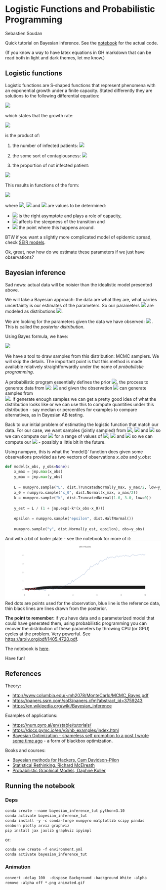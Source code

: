 # Logistic Functions and Probabilistic Programming

Sebastien Soudan

Quick tutorial on Bayesian inference. See the [notebook](bayesian_inference.ipynb) for the actual code.

(If you know a way to have latex equations in GH markdown that can be read both in light and dark themes, let me know.)

## Logistic functions

Logistic functions are S-shaped functions that represent phenomena with an exponential growth under a finite capacity.
Stated differently they are solutions to the following differential equation:

<img src="https://render.githubusercontent.com/render/math?math={\color{red}{\displaystyle {\frac {d}{dx}}f(x)=\frac{k}{L}f(x){\big (}L-f(x){\big )}}}#gh-dark-mode-only">

which states that the growth rate: 

<img src="https://render.githubusercontent.com/render/math?math={\color{red}{\displaystyle {\frac {d}{dx}}f(x)}}#gh-dark-mode-only">

is the product of:
1. the number of infected patients: <img src="https://render.githubusercontent.com/render/math?math={\color{red}{\displaystyle f(x)}}#gh-dark-mode-only">

2. the some sort of contagiousness: <img src="https://render.githubusercontent.com/render/math?math={\color{red}{k}}#gh-dark-mode-only">
3. the proportion of not infected patient: 

<img src="https://render.githubusercontent.com/render/math?math={\color{red}{\displaystyle \frac{L - f(x)}{L}}}#gh-dark-mode-only">

This results in functions of the form:

<img src="https://render.githubusercontent.com/render/math?math={\color{red}{\displaystyle f(x)={\frac {L}{1 %2B e^{-k(x-x_{0})}}},}}#gh-dark-mode-only">

where <img src="https://render.githubusercontent.com/render/math?math={\color{red}{L}}#gh-dark-mode-only">, <img src="https://render.githubusercontent.com/render/math?math={\color{red}{k}}#gh-dark-mode-only"> and <img src="https://render.githubusercontent.com/render/math?math={\color{red}{x0}}#gh-dark-mode-only"> are values to be determined:
- <img src="https://render.githubusercontent.com/render/math?math={\color{red}{L}}#gh-dark-mode-only"> is the right asymptote and plays a role of capacity,
- <img src="https://render.githubusercontent.com/render/math?math={\color{red}{k}}#gh-dark-mode-only"> affects the steepness of the transition and 
- <img src="https://render.githubusercontent.com/render/math?math={\color{red}{x0}}#gh-dark-mode-only"> the point where this happens around.

BTW if you want a slightly more complicated model of epidemic spread, 
check [SEIR models](https://en.wikipedia.org/wiki/Compartmental_models_in_epidemiology).

Ok, great, now how do we estimate these parameters if we just have observations?

## Bayesian inference

Sad news: actual data will be noisier than the idealistic model presented above. 

We will take a Bayesian approach: the data are what they are, what carries uncertainty is our estimates of the 
parameters. So our parameters <img src="https://render.githubusercontent.com/render/math?math={\color{red}{\theta = (L, k, x0)}}#gh-dark-mode-only"> are modeled as distributions <img src="https://render.githubusercontent.com/render/math?math={\color{red}{p(\theta)}}#gh-dark-mode-only">.

We are looking for the parameters given the data we have observed:
<img src="https://render.githubusercontent.com/render/math?math={\color{red}{p(\theta | data)}}#gh-dark-mode-only">
. This is called the *posterior distribution*.

Using Bayes formula, we have:

<img src="https://render.githubusercontent.com/render/math?math={\color{red}{p(\theta | data) = \frac{p(data | \theta)p(\theta)}{p(data)}}}#gh-dark-mode-only">

We have a tool to draw samples from this distribution: MCMC samplers. 
We will skip the details. The important point is that this method is made available
relatively straightforwardly under the name of *probabilistic programming*.

A probabilistic program essentially defines the prior <img src="https://render.githubusercontent.com/render/math?math={\color{red}{p(\theta)}}#gh-dark-mode-only">, 
the process to generate data from <img src="https://render.githubusercontent.com/render/math?math={\color{red}{\theta}}#gh-dark-mode-only">: 
<img src="https://render.githubusercontent.com/render/math?math={\color{red}{p(\mathrm{data} | \theta)}}#gh-dark-mode-only"> and given the observation <img src="https://render.githubusercontent.com/render/math?math={\color{red}{\mathrm{data}}}#gh-dark-mode-only"> can generate samples from  
<img src="https://render.githubusercontent.com/render/math?math={\color{red}{p(\theta|\mathrm{data})}}#gh-dark-mode-only">. If generate enough samples we can get a pretty good idea of what the distribution looks like
or we can use this to compute quantities under this distribution - say median or percentiles for examples to compare 
alternatives, as in Bayesian AB testing.

Back to our initial problem of estimating the logistic function that match our data.
For our case, we want samples (jointly sampled) from <img src="https://render.githubusercontent.com/render/math?math={\color{red}{L}}#gh-dark-mode-only">, <img src="https://render.githubusercontent.com/render/math?math={\color{red}{k}}#gh-dark-mode-only"> and <img src="https://render.githubusercontent.com/render/math?math={\color{red}{x0}}#gh-dark-mode-only"> so we can compute our <img src="https://render.githubusercontent.com/render/math?math={\color{red}{f(x)}}#gh-dark-mode-only"> for a range of 
values of <img src="https://render.githubusercontent.com/render/math?math={\color{red}{L}}#gh-dark-mode-only">, <img src="https://render.githubusercontent.com/render/math?math={\color{red}{k}}#gh-dark-mode-only"> and <img src="https://render.githubusercontent.com/render/math?math={\color{red}{x0}}#gh-dark-mode-only"> so we can compute our <img src="https://render.githubusercontent.com/render/math?math={\color{red}{x}}#gh-dark-mode-only"> - possibly a little bit in the future. 

Using numpyro, this is what the 'model()' function does given some observations provided as two vectors of observations *x_obs* and *y_obs*:

```python
def model(x_obs, y_obs=None):        
    x_max = jnp.max(x_obs)
    y_max = jnp.max(y_obs)
    
    L = numpyro.sample("L", dist.TruncatedNormal(y_max, y_max/2, low=y_max))
    x_0 = numpyro.sample("x_0", dist.Normal(x_max, x_max/2))
    k = numpyro.sample("k", dist.TruncatedNormal(1.0, 3.0, low=0)) 

    y_est = L / (1 + jnp.exp(-k*(x_obs-x_0)))

    epsilon = numpyro.sample("epsilon", dist.HalfNormal())

    numpyro.sample("y", dist.Normal(y_est, epsilon), obs=y_obs)
```

And with a bit of boiler plate - see the notebook for more of it: 
![Illustration with a varying number of points](img/noise_0.1/animated.gif)
Red dots are points used for the observation, blue line is the reference data, thin black lines are lines drawn from 
the posterior.

**The point to remember**: if you have data and a parameterized model that could 
have generated them, using probabilistic programming you can recover the distribution of these parameters by 
throwing CPU (or GPU) cycles at the problem. Very powerful. See https://arxiv.org/pdf/1405.4720.pdf.

The notebook is [here](bayesian_inference.ipynb).

Have fun!

## References

Theory:
- http://www.columbia.edu/~mh2078/MonteCarlo/MCMC_Bayes.pdf
- https://papers.ssrn.com/sol3/papers.cfm?abstract_id=3759243
- https://en.wikipedia.org/wiki/Bayesian_inference

Examples of applications:
- https://num.pyro.ai/en/stable/tutorials/
- https://docs.pymc.io/en/v3/nb_examples/index.html
- [Bayesian Optimization - shameless self promotion to a post I wrote some time ago](https://ssoudan.blog/public/posts/2020-10-15-bo.html) - a form of blackbox optimization.

Books and courses:
- [Bayesian methods for Hackers, Cam Davidson-Pilon](https://camdavidsonpilon.github.io/Probabilistic-Programming-and-Bayesian-Methods-for-Hackers/)
- [Statistical Rethinking, Richard McElreath](https://xcelab.net/rm/statistical-rethinking/)
- [Probabilistic Graphical Models, Daphne Koller](https://www.coursera.org/learn/probabilistic-graphical-models)

## Running the notebook

### Deps

    conda create --name bayesian_inference_tut python=3.10
    conda activate bayesian_inference_tut 
    conda install -y -c conda-forge numpyro matplotlib scipy pandas seaborn plotly arviz graphviz
    pip install jax jaxlib graphviz ipyimpl

or:

    conda env create -f environment.yml
    conda activate bayesian_inference_tut

### Animation

    convert -delay 100  -dispose Background -background White -alpha remove -alpha off *.png animated.gif
